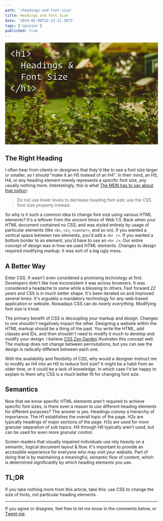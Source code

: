 ```yaml
---
path: '/headings-and-font-size'
title: Headings and Font Size
date: '2019-02-06T22:23:12.387Z'
tags: ['opinion']
published: true
---
```


![alt text](plants.jpg "Green plants taken with tilt shift photography")

## The Right Heading

I often hear from clients or designers that they'd like to see a font size larger or smaller, so I should "make it an H5 instead of an H4". In their mind, an H5, H4, or any heading element merely represents a specific font size, any usually nothing more. Interestingly, this is what [The MDN has to say about that notion](https://developer.mozilla.org/en-US/docs/Web/HTML/Element/Heading_Elements#Usage_notes):

> Do not use lower levels to decrease heading font size: use the CSS font-size property instead.

So why is it such a common idea to change font size using various HTML elements? It's a leftover from *the ancient times* of Web 1.0. Back when your HTML document contained no CSS, and was styled entirely by usage of particular elements (like `<b>`, `<i>`, `<center>`, and so on). If you wanted a vertical space between two elements, you'd add a `<br />`. If you wanted a bottom border to an element, you'd have to use an `<hr />`. Our entire concept of design was in how we used HTML elements. Changes to design required modifying markup. It was sort of a big ugly mess.

## A Better Way

Enter CSS. It wasn't even considered a promising technology at first. Developers didn't like how inconsistent it was across browsers. It was considered a headache to some while a blessing to others. Fast forward *22 years* and CSS is in much better shape. It's been iterated on and improved several times. It's arguably a mandatory technology for any web-based application or website. Nowadays CSS can do *nearly everything*. Modifying font size is trivial.

The primary benefit of CSS is decoupling your markup and design. Changes to one shouldn't negatively impact the other. Designing a website within the HTML markup should be a thing of the past. You write the HTML, add classes and IDs, and then shouldn't need to modify it much to develop and modify your design. I believe [CSS Zen Garden](http://www.csszengarden.com/) illustrates this concept well. The markup does not change between permutations, but you can see the design is radically different between each one.

With the availability and flexibility of CSS, why would a designer instruct me to modify an H4 into an H5 to reduce font size? It might be a habit from an older time, or it could be a lack of knowledge. In which case I'd be happy to explain to them why CSS is a much better fit for changing font size.

## Semantics

Now that we know specific HTML elements aren't required to achieve specific font sizes, is there even a reason to use different heading elements for different purposes? The answer is yes. Headings convey a hierarchy of importance. The H1 establishes the overall topic of the page. H2s are typically headings of major sections of the page. H3s are used for more granular separation of sub topics. H4 through H6 typically aren't used, but can be used for even more granular control.

Screen readers that visually impaired individuals use rely heavily on a semantic, logical document layout &amp; flow. It's important to provide an accessible experience for everyone who may visit your website. Part of doing that is by maintaining a meaningful, semantic flow of content, which is determined significantly by which heading elements you use.

## TL;DR

If you take nothing more from this article, take this: use CSS to change the size of fonts, not particular heading elements.

---

If you agree or disagree, feel free to let me know in the comments below, or [Tweet me](https://twitter.com/josiahrooney).